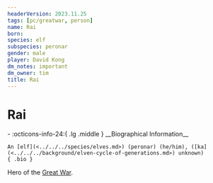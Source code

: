 ```yaml
---
headerVersion: 2023.11.25
tags: [pc/greatwar, person]
name: Rai
born:
species: elf
subspecies: peronar
gender: male
player: David Kong
dm_notes: important
dm_owner: tim
title: Rai
---
```

# Rai
<div class="grid cards ext-narrow-margin ext-one-column" markdown>
- :octicons-info-24:{ .lg .middle } __Biographical Information__

    An [elf](<../../../species/elves.md>) (peronar) (he/him), ([ka](<../../../background/elven-cycle-of-generations.md>) unknown)  
    { .bio }

</div>


Hero of the [Great War](<../../../events/1500s/great-war.md>). 

